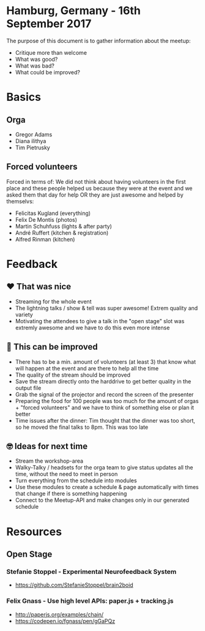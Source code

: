 # Hamburg, Germany - 16th September 2017

The purpose of this document is to gather information about the meetup:

* Critique more than welcome
* What was good? 
* What was bad? 
* What could be improved? 

# Basics

## Orga

* Gregor Adams
* Diana ilithya
* Tim Pietrusky

## Forced volunteers

Forced in terms of: We did not think about having volunteers in the first place and these people helped us because they were at the event and we asked them that day for help OR they are just awesome and helped by themselvs:

* Felicitas Kugland (everything)
* Felix De Montis (photos)
* Martin Schuhfuss (lights & after party)
* André Ruffert (kitchen & registration)
* Alfred Rinman (kitchen)



# Feedback

## ❤️ That was nice
* Streaming for the whole event
* The lightning talks / show & tell was super awesome! Extrem quality and variety
* Motivating the attendees to give a talk in the "open stage" slot was extremly awesome and we have to do this even more intense



## 🤔 This can be improved
* There has to be a min. amount of volunteers (at least 3) that know what will happen at the event and are there to help all the time
* The quality of the stream should be improved
* Save the stream directly onto the harddrive to get better quality in the output file
* Grab the signal of the projector and record the screen of the presenter
* Preparing the food for 100 people was too much for the amount of orgas + "forced volunteers" and we have to think of something else or plan it better
* Time issues after the dinner: Tim thought that the dinner was too short, so he moved the final talks to 8pm. This was too late



## 🤓 Ideas for next time
* Stream the workshop-area
* Walky-Talky / headsets for the orga team to give status updates all the time, without the need to meet in person
* Turn everything from the schedule into modules
* Use these modules to create a schedule & page automatically with times that change if there is something happening
* Connect to the Meetup-API and make changes only in our generated schedule


# Resources

## Open Stage

### Stefanie Stoppel - Experimental Neurofeedback System
* https://github.com/StefanieStoppel/brain2boid

### Felix Gnass - Use high level APIs: paper.js + tracking.js
* http://paperjs.org/examples/chain/
* https://codepen.io/fgnass/pen/gGaPQz

